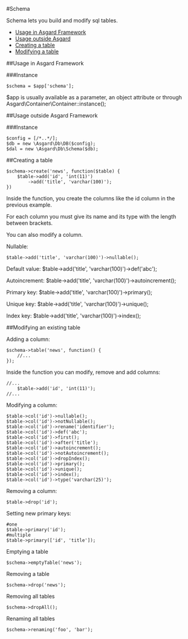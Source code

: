 #Schema

Schema lets you build and modify sql tables.

- [Usage in Asgard Framework](#usage-asgard)
- [Usage outside Asgard](#usage-outside)
- [Creating a table](#create)
- [Modifying a table](#modify)

<a name="usage-asgard"></a>
##Usage in Asgard Framework

###Instance

	$schema = $app['schema'];

$app is usually available as a parameter, an object attribute or through Asgard\Container\Container::instance();

<a name="usage-outside"></a>
##Usage outside Asgard Framework

###Instance

	$config = [/*..*/];
	$db = new \Asgard\Db\DB($config);
	$dal = new \Asgard\Db\Schema($db);

<a name="create"></a>
##Creating a table

	$schema->create('news', function($table) {
		$table->add('id', 'int(11)')
			->add('title', 'varchar(100)');
	})

Inside the function, you create the columns like the id column in the previous example.

For each column you must give its name and its type with the length between brackets.

You can also modify a column.

Nullable:

	$table->add('title', 'varchar(100)')->nullable();

Default value:
	$table->add('title', 'varchar(100)')->def('abc');

Autoincrement:
	$table->add('title', 'varchar(100)')->autoincrement();

Primary key:
	$table->add('title', 'varchar(100)')->primary();

Unique key:
	$table->add('title', 'varchar(100)')->unique();

Index key:
	$table->add('title', 'varchar(100)')->index();

<a name="modify"></a>
##Modifying an existing table

Adding a column:

	$schema->table('news', function() {
		//...
	});

Inside the function you can modify, remove and add columns:

	//...
		$table->add('id', 'int(11)');
	//...

Modifying a column:

	$table->col('id')->nullable();
	$table->col('id')->notNullable();
	$table->col('id')->rename('identifier');
	$table->col('id')->def('abc');
	$table->col('id')->first();
	$table->col('id')->after('title');
	$table->col('id')->autoincrement();
	$table->col('id')->notAutoincrement();
	$table->col('id')->dropIndex();
	$table->col('id')->primary();
	$table->col('id')->unique();
	$table->col('id')->index();
	$table->col('id')->type('varchar(25)');

Removing a column:

	$table->drop('id');

Setting new primary keys:

	#one
	$table->primary('id');
	#multiple
	$table->primary(['id', 'title']);

Emptying a table

	$schema->emptyTable('news');

Removing a table

	$schema->drop('news');

Removing all tables

	$schema->dropAll();

Renaming all tables

	$schema->renaming('foo', 'bar');